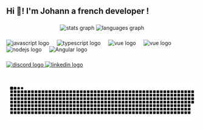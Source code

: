 <h2 align="left">Hi 👋! I'm Johann a french developer !</h2>

###

<div align="center">
  <img src="https://github-readme-stats.vercel.app/api?username=Nogaruki&hide_title=false&hide_rank=false&show_icons=true&include_all_commits=true&count_private=true&disable_animations=false&theme=dracula&locale=en&hide_border=false" height="150" alt="stats graph"  />
  <img src="https://github-readme-stats.vercel.app/api/top-langs?username=Nogaruki&locale=en&hide_title=false&layout=compact&card_width=320&langs_count=5&theme=dracula&hide_border=false" height="150" alt="languages graph"  />
</div>

###

<div align="left">
  <img src="https://cdn.jsdelivr.net/gh/devicons/devicon/icons/javascript/javascript-original.svg" height="30" alt="javascript logo"  />
  <img width="12" />
  <img src="https://cdn.jsdelivr.net/gh/devicons/devicon/icons/typescript/typescript-original.svg" height="30" alt="typescript logo"  />
  <img width="12" />
  <img src="https://files.brandlogos.net/svg/wAEwoUxA5r/Vue.js-OpWSKCSJX_brandlogos.net.svg" height="30" alt="vue logo"  />
  <img width="12" />
  <img src="https://storage.googleapis.com/cms-storage-bucket/4fd5520fe28ebf839174.svg" height="30" alt="vue logo"  />
  <img width="12" />
  <img src="https://cdn.jsdelivr.net/gh/devicons/devicon/icons/nodejs/nodejs-original.svg" height="30" alt="nodejs logo"  />
  <img width="12" />
  <img src="https://files.brandlogos.net/svg/sbXzVXnLZr/angular-icon-logo-brandlogos.net_mkt2nazz1.svg" height="30" alt="Angular logo"  />
</div>

###

<div align="left">
  <a href="https://discord.com/invite/7E3W7aqnYS" target="_blank">
    <img src="https://img.shields.io/static/v1?message=Discord&logo=discord&label=&color=7289DA&logoColor=white&labelColor=&style=for-the-badge" height="35" alt="discord logo"  />
  </a>
  <a href="https://www.linkedin.com/in/johann-avramov/" target="_blank">
    <img src="https://img.shields.io/static/v1?message=LinkedIn&logo=linkedin&label=&color=0077B5&logoColor=white&labelColor=&style=for-the-badge" height="35" alt="linkedin logo"  />
  </a>
</div>

###

<br clear="both">

<img src="https://raw.githubusercontent.com/Nogaruki/Nogaruki/output/snake.svg" alt="Snake animation" />

###
